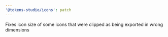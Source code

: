 ```yaml
---
'@tokens-studio/icons': patch
---
```


Fixes icon size of some icons that were clipped as being exported in wrong dimensions
